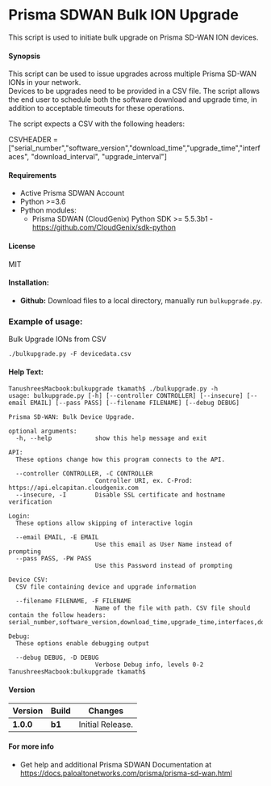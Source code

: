 # Prisma SDWAN Bulk ION Upgrade
This script is used to initiate bulk upgrade on Prisma SD-WAN ION devices. 

#### Synopsis
This script can be used to issue upgrades across multiple Prisma SD-WAN IONs in your network.  
Devices to be upgrades need to be provided in a CSV file. The script allows the end user to schedule both the software download and upgrade time, in addition to acceptable timeouts for these operations.

The script expects a CSV with the following headers:

CSVHEADER = ["serial_number","software_version","download_time","upgrade_time","interfaces", "download_interval", "upgrade_interval"]


#### Requirements
* Active Prisma SDWAN Account
* Python >=3.6
* Python modules:
    * Prisma SDWAN (CloudGenix) Python SDK >= 5.5.3b1 - <https://github.com/CloudGenix/sdk-python>

#### License
MIT

#### Installation:
 - **Github:** Download files to a local directory, manually run `bulkupgrade.py`. 

### Example of usage:
Bulk Upgrade IONs from CSV
```
./bulkupgrade.py -F devicedata.csv
```


#### Help Text:
```angular2
TanushreesMacbook:bulkupgrade tkamath$ ./bulkupgrade.py -h
usage: bulkupgrade.py [-h] [--controller CONTROLLER] [--insecure] [--email EMAIL] [--pass PASS] [--filename FILENAME] [--debug DEBUG]

Prisma SD-WAN: Bulk Device Upgrade.

optional arguments:
  -h, --help            show this help message and exit

API:
  These options change how this program connects to the API.

  --controller CONTROLLER, -C CONTROLLER
                        Controller URI, ex. C-Prod: https://api.elcapitan.cloudgenix.com
  --insecure, -I        Disable SSL certificate and hostname verification

Login:
  These options allow skipping of interactive login

  --email EMAIL, -E EMAIL
                        Use this email as User Name instead of prompting
  --pass PASS, -PW PASS
                        Use this Password instead of prompting

Device CSV:
  CSV file containing device and upgrade information

  --filename FILENAME, -F FILENAME
                        Name of the file with path. CSV file should contain the follow headers: serial_number,software_version,download_time,upgrade_time,interfaces,download_interval,upgrade_interval

Debug:
  These options enable debugging output

  --debug DEBUG, -D DEBUG
                        Verbose Debug info, levels 0-2
TanushreesMacbook:bulkupgrade tkamath$ 
```

#### Version
| Version | Build | Changes |
| ------- | ----- | ------- |
| **1.0.0** | **b1** | Initial Release. |


#### For more info
 * Get help and additional Prisma SDWAN Documentation at <https://docs.paloaltonetworks.com/prisma/prisma-sd-wan.html>

